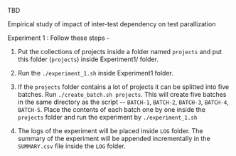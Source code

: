 TBD

Empirical study of impact of inter-test dependency on test parallization

Experiment 1 : Follow these steps -

1. Put the collections of projects inside a folder named `projects` and put this folder (`projects`) inside Experiment1/ folder.

2. Run the `./experiment_1.sh` inside Experiment1 folder.

3. If the `projects` folder contains a lot of projects it can be splitted into five batches. Run `./create_batch.sh projects`. This will create five batches in the same directory as the script -- `BATCH-1`, `BATCH-2`, `BATCH-3`, `BATCH-4`, `BATCH-5`. Place the contents of each batch one by one inside the `projects` folder and run the experiment by `./experiment_1.sh`

4. The logs of the experiment will be placed inside `LOG` folder. The summary of the experiment will be appended incrementally in the `SUMMARY.csv` file inside the `LOG` folder. 